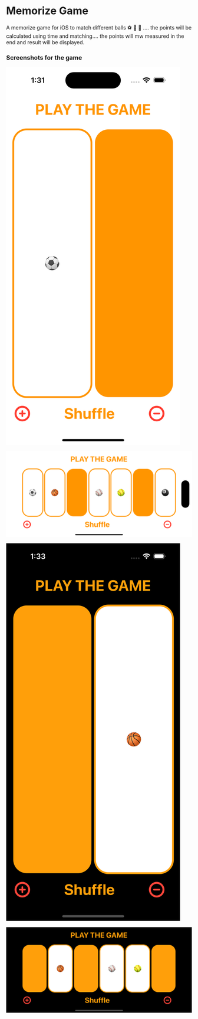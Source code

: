 # Memorize Game
A memorize game for iOS to match different balls ⚽️ 🏈 🎾 ....
the points will be calculated using time and matching....
the points will mw measured in the end and result will be displayed.

### Screenshots for the game
![alt text](https://github.com/Arraxx/Memorize_Game_IOS/blob/main/Images/Simulator%20Screen%20Shot%20-%20iPhone%2014%20Pro%20-%202022-11-19%20at%2013.31.25.png)

![alt text](https://github.com/Arraxx/Memorize_Game_IOS/blob/main/Images/Simulator%20Screen%20Shot%20-%20iPhone%2014%20Pro%20-%202022-11-19%20at%2013.32.00.png)

![alt text](https://github.com/Arraxx/Memorize_Game_IOS/blob/main/Images/Simulator%20Screen%20Shot%20-%20iPhone%2014%20Pro%20-%202022-11-19%20at%2013.33.35.png)

![alt text](https://github.com/Arraxx/Memorize_Game_IOS/blob/main/Images/Simulator%20Screen%20Shot%20-%20iPhone%2014%20Pro%20-%202022-11-19%20at%2013.33.48.png)
